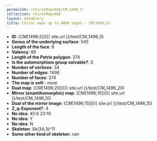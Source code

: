 ```yaml
--- 
 permalink: /chiralMaps6kE/CM_1496_5 
 collection: chiralMaps6kE
 layout: dataEntry
 title: Chiral maps up to 6000 edges - CM[1496;5]
---
```


- **ID**: [CM[1496;5]]({{ site.url }}/test/CM_1496_5)
- **Genus of the underlying surface**: 545
- **Length of the face**: 8
- **Valency**: 88
- **Length of the Petrie polygon**: 374
- **Is the automorphism group solvable?**: S
- **Number of vertices**: 34
- **Number of edges**: 1496
- **Number of faces**: 374
- **The map is self-**: none
- **Dual map**: [CM[1496;20]]({{ site.url }}/test/CM_1496_20)
- **Mirror (enantihomorphic) map**: [CM[1496;10]]({{ site.url }}/test/CM_1496_10)
- **Dual of the mirror image**: [CM[1496;15]]({{ site.url }}/test/CM_1496_15)
- **Z_q-Exponent?**: 4
- **No idea**:  45:6 23:10
- **No idea**: Y
- **No idea**: N
- **Skeleton**: Sk(34;3)^11
- **Some other kind of skeleton**: nan
